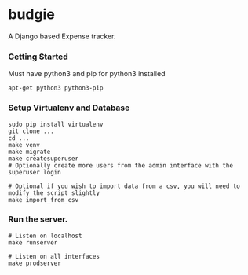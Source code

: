 # budgie
A Django based Expense tracker.


### Getting Started

Must have python3 and pip for python3 installed
```
apt-get python3 python3-pip
```

### Setup Virtualenv and Database
```
sudo pip install virtualenv
git clone ...
cd ...
make venv
make migrate
make createsuperuser
# Optionally create more users from the admin interface with the superuser login

# Optional if you wish to import data from a csv, you will need to modify the script slightly
make import_from_csv
```

### Run the server.
```
# Listen on localhost
make runserver

# Listen on all interfaces
make prodserver
```
